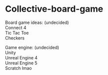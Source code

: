 # Collective-board-game
Board game ideas: (undecided) <br />
Connect 4 <br />
Tic Tac Toe <br />
Checkers <br />

Game engine: (undecided) <br />
Unity<br />
Unreal Engine 4 <br />
Unreal Engine 5 <br />
Scratch lmao <br />
